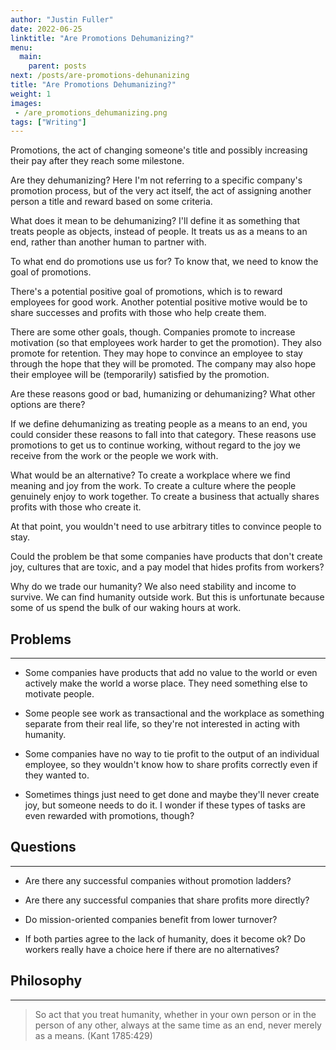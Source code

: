 ```yaml
---
author: "Justin Fuller"
date: 2022-06-25
linktitle: "Are Promotions Dehumanizing?"
menu:
  main:
    parent: posts
next: /posts/are-promotions-dehunanizing
title: "Are Promotions Dehumanizing?"
weight: 1
images:
 - /are_promotions_dehumanizing.png
tags: ["Writing"]
---
```


Promotions, the act of changing someone's title and possibly increasing their pay after they reach some milestone. 

<!--more-->

Are they dehumanizing? Here I'm not referring to a specific company's promotion process, but of the very act itself, the act of assigning another person a title and reward based on some criteria.

What does it mean to be dehumanizing? I'll define it as something that treats people as objects, instead of people. It treats us as a means to an end, rather than another human to partner with.

To what end do promotions use us for? To know that, we need to know the goal of promotions. 

There's a potential positive goal of promotions, which is to reward employees for good work. Another potential positive motive would be to share successes and profits with those who help create them.

There are some other goals, though. Companies promote to increase motivation (so that employees work harder to get the promotion). They also promote for retention. They may hope to convince an employee to stay through the hope that they will be promoted. The company may also hope their employee will be (temporarily) satisfied by the promotion. 

Are these reasons good or bad, humanizing or dehumanizing? What other options are there?

If we define dehumanizing as treating people as a means to an end, you could consider these reasons to fall into that category. These reasons use promotions to get us to continue working, without regard to the joy we receive from the work or the people we work with.

What would be an alternative? To create a workplace where we find meaning and joy from the work. To create a culture where the people genuinely enjoy to work together. To create a business that actually shares profits with those who create it.

At that point, you wouldn't need to use arbitrary titles to convince people to stay. 

Could the problem be that some companies have products that don't create joy, cultures that are toxic, and a pay model that hides profits from workers?

Why do we trade our humanity? We also need stability and income to survive. We can find humanity outside work. But this is unfortunate because some of us spend the bulk of our waking hours at work.

## Problems
--------

* Some companies have products that add no value to the world or even actively make the world a worse place. They need something else to motivate people.

* Some people see work as transactional and the workplace as something separate from their real life, so they're not interested in acting with humanity.

* Some companies have no way to tie profit to the output of an individual employee, so they wouldn't know how to share profits correctly even if they wanted to.

* Sometimes things just need to get done and maybe they'll never create joy, but someone needs to do it. I wonder if these types of tasks are even rewarded with promotions, though?

## Questions
---------

* Are there any successful companies without promotion ladders? 

* Are there any successful companies that share profits more directly?

* Do mission-oriented companies benefit from lower turnover?

* If both parties agree to the lack of humanity, does it become ok? Do workers really have a choice here if there are no alternatives?

## Philosophy
----------

> So act that you treat humanity, whether in your own person or in the person of any other, always at the same time as an end, never merely as a means. (Kant 1785:429)

